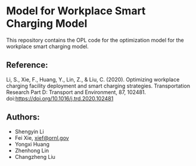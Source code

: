 # Model for Workplace Smart Charging Model

This repository contains the OPL code for the optimization model for the workplace smart charging model. 

## Reference:
Li, S., Xie, F., Huang, Y., Lin, Z., & Liu, C. (2020). Optimizing workplace charging facility deployment and smart charging strategies. Transportation Research Part D: Transport and Environment, 87, 102481. doi:https://doi.org/10.1016/j.trd.2020.102481

## Authors:
- Shengyin Li
- Fei Xie, xief@ornl.gov
- Yongxi Huang
- Zhenhong Lin
- Changzheng Liu
